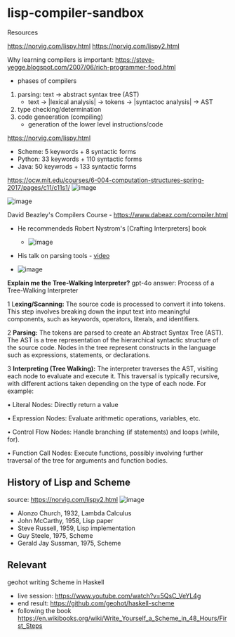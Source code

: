# lisp-compiler-sandbox

Resources

https://norvig.com/lispy.html
https://norvig.com/lispy2.html

Why learning compilers is important:
https://steve-yegge.blogspot.com/2007/06/rich-programmer-food.html
- phases of compilers
 1. parsing: text -> abstract syntax tree (AST)
    - text -> |lexical analysis| -> tokens -> |syntactoc analysis| -> AST
 2. type checking/determination
 3. code geneeration (compiling)
    - generation of the lower level instructions/code


https://norvig.com/lispy.html
- Scheme: 5 keywords + 8 syntactic forms
- Python: 33 keywords + 110 syntactic forms
- Java: 50 keywrods + 133 syntactic forms



https://ocw.mit.edu/courses/6-004-computation-structures-spring-2017/pages/c11/c11s1/
![image](https://github.com/user-attachments/assets/eb02d912-f67b-4bc7-920d-b27324b239cf)

![image](https://github.com/user-attachments/assets/f3772667-7ae7-4938-93cd-56f7a9abdbdc)



David Beazley's Compilers Course - https://www.dabeaz.com/compiler.html
- He recommendeds Robert Nystrom's [Crafting Interpreters] book
    - ![image](https://github.com/user-attachments/assets/8d28fcdb-a023-4bb1-86e9-838cdf3a7e6f)

- His talk on parsing tools - [video](https://www.youtube.com/watch?v=zJ9z6Ge-vXs)
- ![image](https://github.com/user-attachments/assets/14c96428-f601-45e7-baec-ae0d01cdd515)


**Explain me the Tree-Walking Interpreter?**
gpt-4o answer:
Process of a Tree-Walking Interpreter

 1 L**exing/Scanning:** The source code is processed to convert it into tokens. This step involves breaking down the input text
   into meaningful components, such as keywords, operators, literals, and identifiers.

 2 **Parsing:** The tokens are parsed to create an Abstract Syntax Tree (AST). The AST is a tree representation of the
   hierarchical syntactic structure of the source code. Nodes in the tree represent constructs in the language such as
   expressions, statements, or declarations.

 3 **Interpreting (Tree Walking):** The interpreter traverses the AST, visiting each node to evaluate and execute it. This
   traversal is typically recursive, with different actions taken depending on the type of each node. For example:

 • Literal Nodes: Directly return a value
 
 • Expression Nodes: Evaluate arithmetic operations, variables, etc.

 • Control Flow Nodes: Handle branching (if statements) and loops (while, for).

 • Function Call Nodes: Execute functions, possibly involving further traversal of the tree for arguments and function
   bodies.



## History of Lisp and Scheme
source: https://norvig.com/lispy2.html
![image](https://github.com/user-attachments/assets/523454ea-d752-43e2-be5d-9a84e154c60a)
- Alonzo Church, 1932, Lambda Calculus
- John McCarthy, 1958, Lisp paper
- Steve Russell, 1959, Lisp implementation
- Guy Steele, 1975, Scheme
- Gerald Jay Sussman, 1975, Scheme

## Relevant
geohot writing Scheme in Haskell
- live session: https://www.youtube.com/watch?v=5QsC_VeYL4g
- end result: https://github.com/geohot/haskell-scheme
- following the book https://en.wikibooks.org/wiki/Write_Yourself_a_Scheme_in_48_Hours/First_Steps
